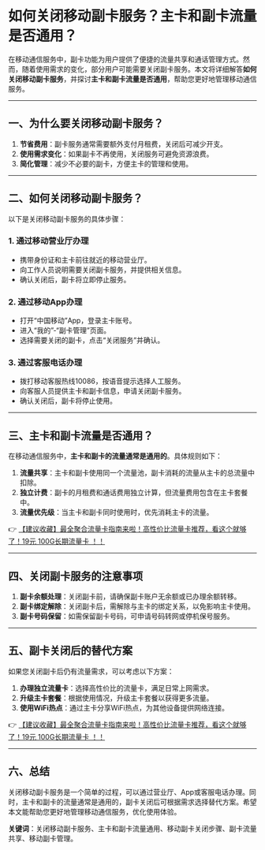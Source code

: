 # 如何关闭移动副卡服务？主卡和副卡流量是否通用？

在移动通信服务中，副卡功能为用户提供了便捷的流量共享和通话管理方式。然而，随着使用需求的变化，部分用户可能需要关闭副卡服务。本文将详细解答**如何关闭移动副卡服务**，并探讨**主卡和副卡流量是否通用**，帮助您更好地管理移动通信服务。

---

## 一、为什么要关闭移动副卡服务？

1. **节省费用**：副卡服务通常需要额外支付月租费，关闭后可减少开支。  
2. **使用需求变化**：如果副卡不再使用，关闭服务可避免资源浪费。  
3. **简化管理**：减少不必要的副卡，方便主卡的管理和使用。  

---

## 二、如何关闭移动副卡服务？

以下是关闭移动副卡服务的具体步骤：

### 1. 通过移动营业厅办理  
- 携带身份证和主卡前往就近的移动营业厅。  
- 向工作人员说明需要关闭副卡服务，并提供相关信息。  
- 确认关闭后，副卡将立即停止服务。  

### 2. 通过移动App办理  
- 打开“中国移动”App，登录主卡账号。  
- 进入“我的”-“副卡管理”页面。  
- 选择需要关闭的副卡，点击“关闭服务”并确认。  

### 3. 通过客服电话办理  
- 拨打移动客服热线10086，按语音提示选择人工服务。  
- 向客服人员提供主卡和副卡信息，申请关闭副卡服务。  
- 确认关闭后，副卡将停止使用。  

---

## 三、主卡和副卡流量是否通用？

在移动通信服务中，**主卡和副卡的流量通常是通用的**。具体规则如下：  

1. **流量共享**：主卡和副卡使用同一个流量池，副卡消耗的流量从主卡的总流量中扣除。  
2. **独立计费**：副卡的月租费和通话费用独立计算，但流量费用包含在主卡套餐中。  
3. **流量优先级**：当主卡和副卡同时使用时，优先消耗主卡的流量。  

👉 [【建议收藏】最全聚合流量卡指南来啦！高性价比流量卡推荐，看这个就够了！19元 100G长期流量卡 ！！](https://bit.ly/Liuliangka)

---

## 四、关闭副卡服务的注意事项

1. **副卡余额处理**：关闭副卡前，请确保副卡账户无余额或已办理余额转移。  
2. **副卡绑定解除**：关闭副卡后，需解除与主卡的绑定关系，以免影响主卡使用。  
3. **副卡号码保留**：如需保留副卡号码，可申请号码转网或停机保号服务。  

---

## 五、副卡关闭后的替代方案

如果您关闭副卡后仍有流量需求，可以考虑以下方案：  
1. **办理独立流量卡**：选择高性价比的流量卡，满足日常上网需求。  
2. **升级主卡套餐**：根据使用情况，升级主卡套餐以获得更多流量。  
3. **使用WiFi热点**：通过主卡分享WiFi热点，为其他设备提供网络连接。  

👉 [【建议收藏】最全聚合流量卡指南来啦！高性价比流量卡推荐，看这个就够了！19元 100G长期流量卡 ！！](https://bit.ly/Liuliangka)

---

## 六、总结

关闭移动副卡服务是一个简单的过程，可以通过营业厅、App或客服电话办理。同时，主卡和副卡的流量通常是通用的，副卡关闭后可根据需求选择替代方案。希望本文能帮助您更好地管理移动通信服务，优化使用体验。  

**关键词**：关闭移动副卡服务、主卡和副卡流量通用、移动副卡关闭步骤、副卡流量共享、移动副卡管理。